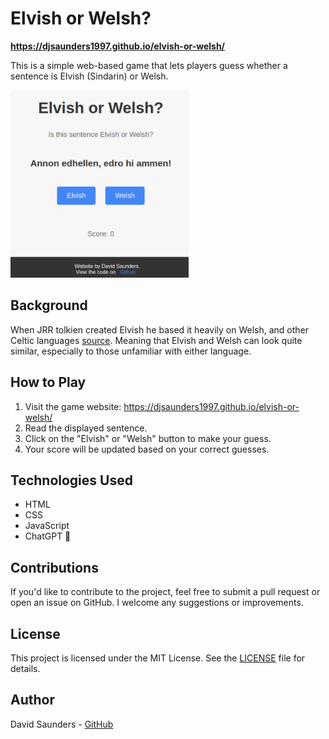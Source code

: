 # Elvish or Welsh?
**https://djsaunders1997.github.io/elvish-or-welsh/**

This is a simple web-based game that lets players guess whether a sentence is Elvish (Sindarin) or Welsh.

<img src="screenshot.png" height="300">

## Background

When JRR tolkien created Elvish he based it heavily on Welsh, and other Celtic languages [source](https://en.wikipedia.org/wiki/Sindarin).
Meaning that Elvish and Welsh can look quite similar, especially to those unfamiliar with either language.

## How to Play

1. Visit the game website: https://djsaunders1997.github.io/elvish-or-welsh/
2. Read the displayed sentence.
3. Click on the "Elvish" or "Welsh" button to make your guess.
4. Your score will be updated based on your correct guesses.

## Technologies Used

- HTML
- CSS
- JavaScript
- ChatGPT 👀️

## Contributions

If you'd like to contribute to the project, feel free to submit a pull request or open an issue on GitHub. I welcome any suggestions or improvements.

## License

This project is licensed under the MIT License. See the [LICENSE](LICENSE) file for details.

## Author

David Saunders - [GitHub](https://github.com/DJSaunders1997)

